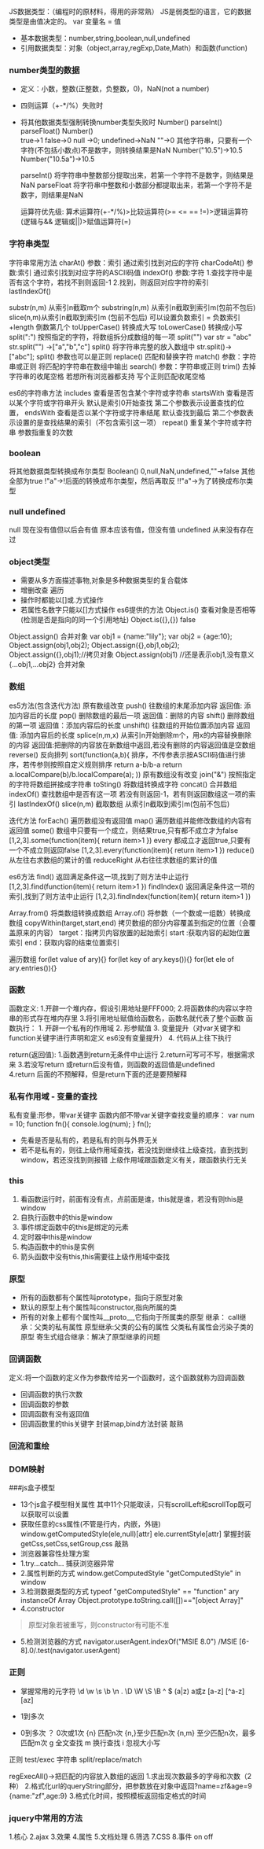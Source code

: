 JS数据类型：（编程时的原材料，得用的非常熟）
JS是弱类型的语言，它的数据类型是由值决定的。
var 变量名 = 值
- 基本数据类型：number,string,boolean,null,undefined
- 引用数据类型：对象（object,array,regExp,Date,Math）和函数(function)

### number类型的数据
- 定义：小数，整数(正整数，负整数，0)，NaN(not a number)
- 四则运算（+-*/%）失败时
- 将其他数据类型强制转换number类型失败时 Number() parseInt() parseFloat()
   Number()  
   true->1 false->0
   null ->0;
   undefined->NaN
   ""->0
   其他字符串，只要有一个字符(不包括小数点)不是数字，则转换结果是NaN
   Number("10.5")->10.5  Number("10.5a")->10.5
   
   parseInt() 将字符串中整数部分提取出来，若第一个字符不是数字，则结果是NaN
   parseFloat 将字符串中整数和小数部分都提取出来，若第一个字符不是数字，则结果是NaN
   
   运算符优先级:
   算术运算符(+-*/%)>比较运算符(>= <= == !=)>逻辑运算符(逻辑与&& 逻辑或||)>赋值运算符(=)
   
### 字符串类型
 字符串常用方法
 charAt()      参数：索引 通过索引找到对应的字符
 charCodeAt()  参数:索引 通过索引找到对应字符的ASCII码值
 indexOf()     参数:字符   1.查找字符中是否有这个字符，若找不到则返回-1
                          2.找到，则返回对应字符的索引    
 lastIndexOf() 
 
 substr(n,m) 从索引n截取m个
 substring(n,m) 从索引n截取到索引m(包前不包后)
 slice(n,m)从索引n截取到索引m (包前不包后)   可以设置负数索引 = 负数索引+length 倒数第几个
 toUpperCase() 转换成大写
 toLowerCase() 转换成小写
 split(":") 按照指定的字符，将数组拆分成数组的每一项
 split("")  var str = "abc" str.split("") ->["a","b","c"]
 split()    将字符串完整的放入数组中   str.split()->["abc"];
 split()   参数也可以是正则
 replace()  匹配和替换字符
 match()   参数：字符串或正则  将匹配的字符串在数组中输出
 search()  参数：字符串或正则
 trim() 去掉字符串的收尾空格 若想所有浏览器都支持 写个正则匹配收尾空格
 
es6的字符串方法
 includes 查看是否包含某个字符或字符串
 startsWith  查看是否以某个字符或字符串开头 默认是索引0开始查找 第二个参数表示设置查找的位置，
 endsWith 查看是否以某个字符或字符串结尾 默认查找到最后 第二个参数表示设置的是查找结果的索引（不包含索引这一项）
 repeat()  重复某个字符或字符串  参数指重复的次数

### boolean
将其他数据类型转换成布尔类型 
Boolean() 0,null,NaN,undefined,""->false 其他全部为true
!"a"->!后面的转换成布尔类型，然后再取反
!!"a"->为了转换成布尔类型

### null undefined
null 现在没有值但以后会有值  原本应该有值，但没有值
undefined  从来没有存在过

### object类型
- 需要从多方面描述事物,对象是多种数据类型的复合载体
- 增删改查 遍历 
- 操作时都能以[]或.方式操作
- 若属性名数字只能以[]方式操作
es6提供的方法
Object.is() 查看对象是否相等(检测是否是指向的同一个引用地址)
Object.is({},{}) false

Object.assign() 合并对象
var obj1 = {name:"lily"};
var obj2 = {age:10};
Object.assign(obj1,obj2);
Object.assign({},obj1,obj2);
Object.assign({},obj1);//拷贝对象
Object.assign(obj1) //还是表示obj1,没有意义
{...obj1,...obj2} 合并对象

### 数组
es5方法(包含迭代方法)
原有数组改变
push()  往数组的末尾添加内容  返回值: 添加内容后的长度
pop()   删除数组的最后一项   返回值：删除的内容
shift() 删除数组的第一项   返回值：添加内容后的长度
unshift() 往数组的开始位置添加内容  返回值: 添加内容后的长度
splice(n,m,x) 从索引n开始删除m个，用x的内容替换删除的内容  返回值:把删除的内容放在新数组中返回,若没有删除的内容返回值是空数组
reverse() 反向排列
sort(function(a,b){  排序，不传参表示按ASCII码值进行排序，若传参则按照自定义规则排序
    return a-b/b-a
    return a.localCompare(b)/b.localCompare(a);
))
原有数组没有改变
join("&") 按照指定的字符将数组拼接成字符串
toSting() 将数组转换成字符 
concat() 合并数组
indexOf()  查找数组中是否有这一项  若没有则返回-1，若有则返回数组这一项的索引
lastIndexOf()
slice(n,m) 截取数组 从索引n截取到索引m(包前不包后)

迭代方法
forEach() 遍历数组没有返回值
map()  遍历数组并能修改数组的内容有返回值
some() 数组中只要有一个成立，则结果true,只有都不成立才为false
[1,2,3].some(function(item){
    return item>1
})
every 都成立才返回true,只要有一个不成立则返回false
[1,2,3].every(function(item){
    return item>1
})
reduce()   从左往右求数组的累计的值
reduceRight 从右往往求数组的累计的值

es6方法
find() 返回满足条件这一项,找到了则方法中止运行
[1,2,3].find(function(item){
    return item>1
})
findIndex()   返回满足条件这一项的索引,找到了则方法中止运行
[1,2,3].findIndex(function(item){
    return item>1
})

Array.from() 将类数组转换成数组
Array.of()   将参数（一个数或一组数）转换成数组 
copyWithin(target,start,end) 拷贝数组的部分内容覆盖到指定的位置（会覆盖原来的内容）
target：指拷贝内容放置的起始索引
start :获取内容的起始位置索引
end：获取内容的结束位置索引

遍历数组
for(let value of ary){}
for(let key of ary.keys()){}
for(let ele of ary.entries()){}

### 函数
函数定义:
    1.开辟一个堆内存，假设引用地址是FFF000;
    2.将函数体的内容以字符串的形式存在堆内存里
    3.将引用地址赋值给函数名，函数名就代表了整个函数
函数执行：
    1. 开辟一个私有的作用域
    2. 形参赋值
    3. 变量提升（对var关键字和function关键字进行声明和定义  es6没有变量提升）
    4. 代码从上往下执行
 
 return(返回值):
 1.函数遇到return无条件中止运行
 2.return可写可不写，根据需求来
 3.若没写return 或return后没有值，则函数的返回值是undefined   
 4.return 后面的不预解释，但是return下面的还是要预解释
 
 ### 私有作用域 - 变量的查找
  私有变量:形参，带var关键字
  函数内部不带var关键字查找变量的顺序：
  var num = 10;
  function fn(){
    console.log(num);
  }
  fn();
  - 先看是否是私有的，若是私有的则与外界无关
  - 若不是私有的，则往上级作用域查找，若没找到继续往上级查找，直到找到window，若还没找到则报错
  上级作用域跟函数定义有关，跟函数执行无关
  
### this
 1. 看函数运行时，前面有没有点，点前面是谁，this就是谁，若没有则this是window
 2. 自执行函数中的this是window
 3. 事件绑定函数中的this是绑定的元素
 4. 定时器中this是window
 5. 构造函数中的this是实例
 6. 箭头函数中没有this,this需要往上级作用域中查找
 
### 原型 
 - 所有的函数都有个属性叫prototype，指向于原型对象
 - 默认的原型上有个属性叫constructor,指向所属的类
 - 所有的对象上都有个属性叫__proto__,它指向于所属类的原型
 继承：
 call继承：父类的私有属性
 原型继承:父类的公有的属性  父类私有属性会污染子类的原型
 寄生式组合继承：解决了原型继承的问题
 
### 回调函数
定义:将一个函数的定义作为参数传给另一个函数时，这个函数就称为回调函数
- 回调函数的执行次数
- 回调函数的参数
- 回调函数有没有返回值
- 回调函数里的this关键字 
封装map,bind方法封装 敲熟
### 回流和重绘  

### DOM映射

###js盒子模型
- 13个js盒子模型相关属性
其中11个只能取读，只有scrollLeft和scrollTop既可以获取可以设置
- 获取任意的css属性(不管是行内，内嵌，外链)
 window.getComputedStyle(ele,null)[attr]
 ele.currentStyle[attr]
 掌握封装getCss,setCss,setGroup,css   敲熟
- 浏览器兼容性处理方案
 - 1.try...catch... 捕获浏览器异常
 - 2.属性判断的方式 
 window.getComputedStyle
 "getComputedStyle" in window
 - 3.检测数据类型的方式 
 typeof "getComputedStyle" == "function"
 ary instanceOf Array
 Object.prototype.toString.call([])=="[object Array]"
 - 4.constructor 
  > 原型对象若被重写，则constructor有可能不准
 - 5.检测浏览器的方式
 navigator.userAgent.indexOf("MSIE 8.0") 
 /MSIE [6-8]\.0/.test(navigator.userAgent)
 
 ### 正则
 - 掌握常用的元字符
 \d \w \s \b \n . 
 \D  \W \S \B
 ^ $
 (a|z) a或z
 [a-z]
 [^a-z]
 [az]
 + 1到多次
 * 0到多次
 ？ 0次或1次
 {n} 匹配n次
 {n,}至少匹配n次
 {n,m} 至少匹配n次，最多匹配m次
 g 全文查找
 m 换行查找
 i 忽视大小写
 
 正则  test/exec
 字符串 split/replace/match
 
 regExecAll()->把匹配的内容放入数组的返回
 1.求出现次数最多的字母和次数（2种）
 2.格式化url的queryString部分，把参数放在对象中返回?name=zf&age=9 {name:"zf",age:9}
 3.格式化时间，按照模板返回指定格式的时间
 
 ### jquery中常用的方法
 1.核心
 2.ajax
 3.效果
 4.属性
 5.文档处理
 6.筛选
 7.CSS
 8.事件 on off
 
 
 
 
 
 
  
  
 
  











 
 
 
 
 
   
   
   
